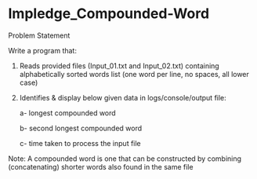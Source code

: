 # Impledge_Compounded-Word

Problem Statement

Write a program that:
1. Reads provided files (Input_01.txt and Input_02.txt) containing alphabetically sorted words list (one
word per line, no spaces, all lower case)
2. Identifies & display below given data in logs/console/output file:

     a- longest compounded word
    
     b- second longest compounded word
    
     c- time taken to process the input file
    
Note: A compounded word is one that can be constructed by combining (concatenating) shorter words
also found in the same file
